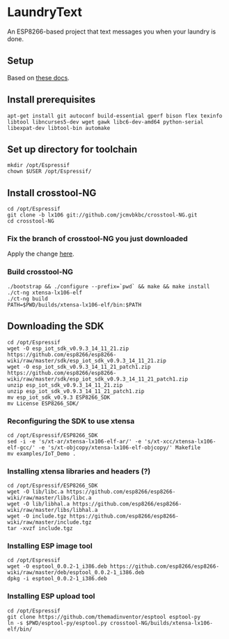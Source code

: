 # LaundryText

An ESP8266-based project that text messages you when your laundry is done.

## Setup

Based on [these docs](https://github.com/esp8266/esp8266-wiki/wiki/Toolchain).

## Install prerequisites

```
apt-get install git autoconf build-essential gperf bison flex texinfo libtool libncurses5-dev wget gawk libc6-dev-amd64 python-serial libexpat-dev libtool-bin automake
```

## Set up directory for toolchain

```
mkdir /opt/Espressif
chown $USER /opt/Espressif/
```

## Install crosstool-NG

```
cd /opt/Espressif
git clone -b lx106 git://github.com/jcmvbkbc/crosstool-NG.git
cd crosstool-NG
```

### Fix the branch of crosstool-NG you just downloaded

Apply the change [here](https://github.com/crosstool-ng/crosstool-ng/pull/529/commits/3bb2bcd2a328fb56332398783e91899ce3bc3556).

### Build crosstool-NG

```
./bootstrap && ./configure --prefix=`pwd` && make && make install
./ct-ng xtensa-lx106-elf
./ct-ng build
PATH=$PWD/builds/xtensa-lx106-elf/bin:$PATH
```

## Downloading the SDK

```
cd /opt/Espressif
wget -O esp_iot_sdk_v0.9.3_14_11_21.zip https://github.com/esp8266/esp8266-wiki/raw/master/sdk/esp_iot_sdk_v0.9.3_14_11_21.zip
wget -O esp_iot_sdk_v0.9.3_14_11_21_patch1.zip https://github.com/esp8266/esp8266-wiki/raw/master/sdk/esp_iot_sdk_v0.9.3_14_11_21_patch1.zip
unzip esp_iot_sdk_v0.9.3_14_11_21.zip
unzip esp_iot_sdk_v0.9.3_14_11_21_patch1.zip
mv esp_iot_sdk_v0.9.3 ESP8266_SDK
mv License ESP8266_SDK/
```

### Reconfiguring the SDK to use xtensa

```
cd /opt/Espressif/ESP8266_SDK
sed -i -e 's/xt-ar/xtensa-lx106-elf-ar/' -e 's/xt-xcc/xtensa-lx106-elf-gcc/' -e 's/xt-objcopy/xtensa-lx106-elf-objcopy/' Makefile
mv examples/IoT_Demo .
```

### Installing xtensa libraries and headers (?)

```
cd /opt/Espressif/ESP8266_SDK
wget -O lib/libc.a https://github.com/esp8266/esp8266-wiki/raw/master/libs/libc.a
wget -O lib/libhal.a https://github.com/esp8266/esp8266-wiki/raw/master/libs/libhal.a
wget -O include.tgz https://github.com/esp8266/esp8266-wiki/raw/master/include.tgz
tar -xvzf include.tgz
```

### Installing ESP image tool

```
cd /opt/Espressif
wget -O esptool_0.0.2-1_i386.deb https://github.com/esp8266/esp8266-wiki/raw/master/deb/esptool_0.0.2-1_i386.deb
dpkg -i esptool_0.0.2-1_i386.deb
```

### Installing ESP upload tool

```
cd /opt/Espressif
git clone https://github.com/themadinventor/esptool esptool-py
ln -s $PWD/esptool-py/esptool.py crosstool-NG/builds/xtensa-lx106-elf/bin/
```
